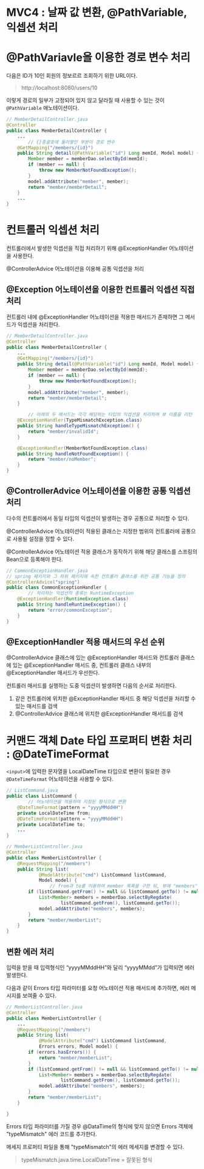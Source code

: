 # MVC4 : 날짜 값 변환, @PathVariable, 익셉션 처리

# @PathVariavle을 이용한 경로 변수 처리

다음은 ID가 10인 회원의 정보르르 조회하기 위한 URL이다.

> http://localhost:8080/users/10

이렇게 경로의 일부가 고정되어 있지 않고 달라질 때 사용할 수 있는 것이 `@PathVariable` 애노테이션이다.

```java
// MemberDetailController.java
@Controller
public class MemberDetailController {
    ...
        // {}중괄호에 둘러쌓인 부분이 경로 변수
    @GetMapping("/members/{id}")
    public String detail(@PathVariable("id") Long memId, Model model) {
        Member member = memberDao.selectById(memId);
        if (member == null) {
            throw new MemberNotFoundException();
        }
        model.addAttribute("member", member);
        return "member/memberDetail";
    }
    ...
}
```

# 컨트롤러 익셉션 처리

컨트롤러에서 발생한 익셉션을 직접 처리하기 위해 @ExceptionHandler 어노테이션을 사용한다.  

@ControllerAdvice 어노테이션을 이용해 공통 익셉션을 처리

## @Exception 어노테이션을 이용한 컨트롤러 익셉션 직접 처리

컨트롤러 내에 @ExceptionHandler 어노테이션을 적용한 매서드가 존재하면 그 메서드가 익셉션을 처리한다.

```java
// MemberDetailController.java
@Controller
public class MemberDetailController {
    ...
    @GetMapping("/members/{id}")
    public String detail(@PathVariable("id") Long memId, Model model) {
        Member member = memberDao.selectById(memId);
        if (member == null) {
            throw new MemberNotFoundException();
        }
        model.addAttribute("member", member);
        return "member/memberDetail";
    }

        // 아래의 두 매서드는 각각 해당하는 타입의 익셉션을 처리하며 뷰 이름을 리턴
    @ExceptionHandler(TypeMismatchException.class)
    public String handleTypeMismatchException() {
        return "member/invalidId";
    }

    @ExceptionHandler(MemberNotFoundException.class)
    public String handleNotFoundException() {
        return "member/noMember";
    }
}
```

## @ControllerAdvice 어노테이션을 이용한 공통 익셉션 처리

다수의 컨트롤러에서 동일 타입의 익셉션이 발생하는 경우 공통으로 처리할 수 있다.  

@ControllerAdvice 어노테이션이 적용된 클래스는 지정한 범위의 컨트롤러에 공통으로 사용될 설정을 정할 수 있다. 

@ControllerAdvice 어노테이션 적용 클래스가 동작하기 위해 해당 클래스를 스프링의 Bean으로 등록해야 한다.

```java
// CommonExceptionHandler.java
// spring 패키지와 그 하위 패키지에 속한 컨트롤러 클래스를 위한 공통 기능을 정의  
@ControllerAdvice("spring")
public class CommonExceptionHandler {
        // 처리하는 익셉션의 종류는 RuntimeException
    @ExceptionHandler(RuntimeException.class)
    public String handleRuntimeException() {
        return "error/commonException";
    }
}
```

## @ExceptionHandler 적용 매서드의 우선 순위

@ControllerAdvice 클래스에 있는 @ExceptionHandler 매서드와 컨트롤러 클래스에 있는 @ExceptionHandler 매서드 중,
컨트롤러 클래스 내부의 @ExceptionHandler 매서드가 우선한다.  

컨트롤러 매서드를 실행하는 도중 익셉션이 발생하면 다음의 순서로 처리한다.  

1. 같은 컨트롤러에 위치한 @ExceptionHandler 매서드 중 해당 익셉션을 처리할 수 있는 매서드를 검색
2. @ControllerAdvice 클래스에 위치한 @ExceptionHandler 매서드를 검색

# 커맨드 객체 Date 타입 프로퍼티 변환 처리 : @DateTimeFormat

`<input>`에 입력한 문자열을 LocalDateTime 타입으로 변환이 필요한 경우 `@DateTimeFormat` 어노테이션을 사용할 수 있다.

```java
// ListCommand.java
public class ListCommand {
        // 어노테이션을 적용하여 지정된 형식으로 변환
    @DateTimeFormat(pattern = "yyyyMMddHH")
    private LocalDateTime from;
    @DateTimeFormat(pattern = "yyyyMMddHH")
    private LocalDateTime to;
    ...
}
```

```java
// MemberListController.java
@Controller
public class MemberListController {
    @RequestMapping("/members")
    public String list(
            @ModelAttribute("cmd") ListCommand listCommand,
            Model model) {
                // from과 to를 이용하여 member 목록을 구한 뒤, 뷰에 "members" 속성으로 전달
        if (listCommand.getFrom() != null && listCommand.getTo() != null) {
            List<Member> members = memberDao.selectByRegdate(
                    listCommand.getFrom(), listCommand.getTo());
            model.addAttribute("members", members);
        }
        return "member/memberList";
    }
}
```

## 변환 에러 처리

입력을 받을 때 입력형식인 “yyyyMMddHH”와 달리 “yyyyMMdd”가 입력되면 에러 발생한다.  

다음과 같이 Errors 타입 파라미터를 요청 어노테이션 적용 매서드에 추가하면, 에러 메시지를 보여줄 수 있다.

```java
// MemberListController.java
@Controller
public class MemberListController {
    ...
    @RequestMapping("/members")
    public String list(
            @ModelAttribute("cmd") ListCommand listCommand,
            Errors errors, Model model) {
        if (errors.hasErrors()) {
            return "member/memberList";
        }
        if (listCommand.getFrom() != null && listCommand.getTo() != null) {
            List<Member> members = memberDao.selectByRegdate(
                    listCommand.getFrom(), listCommand.getTo());
            model.addAttribute("members", members);
        }
        return "member/memberList";
    }

}
```

Errors 타입 파라미터를 가질 경우 @DataTime의 형식에 맞지 않으면 Errors 객체에 "typeMismatch" 에러 코드를 추가한다.  

메세지 프로퍼티 파일을 통해 "typeMismatch"의 에러 메세지를 변경할 수 있다.

> typeMismatch.java.time.LocalDateTime = 잘못된 형식

